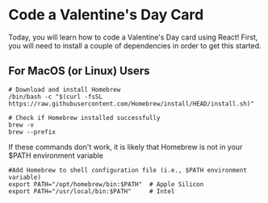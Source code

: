 # Code a Valentine's Day Card
Today, you will learn how to code a Valentine's Day card using React! First, you will need to install a couple of dependencies in order to get this started. 

## For MacOS (or Linux) Users 
```
# Download and install Homebrew
/bin/bash -c "$(curl -fsSL https://raw.githubusercontent.com/Homebrew/install/HEAD/install.sh)"

# Check if Homebrew installed successfully 
brew -v
brew --prefix 
```

If these commands don't work, it is likely that Homebrew is not in your $PATH environment variable

```
#Add Homebrew to shell configuration file (i.e., $PATH environment variable)
export PATH="/opt/homebrew/bin:$PATH"  # Apple Silicon
export PATH="/usr/local/bin:$PATH"     # Intel
```
